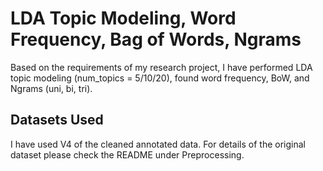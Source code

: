 # LDA Topic Modeling, Word Frequency, Bag of Words, Ngrams

Based on the requirements of my research project, I have performed LDA topic modeling (num_topics = 5/10/20), found word frequency, BoW, and Ngrams (uni, bi, tri).

## Datasets Used

I have used V4 of the cleaned annotated data. For details of the original dataset please check the README under Preprocessing.






